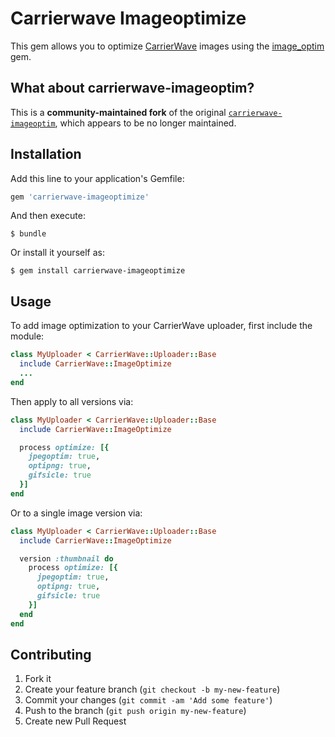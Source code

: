 # Carrierwave Imageoptimize

This gem allows you to optimize [CarrierWave](https://github.com/carrierwaveuploader/carrierwave) images using the [image_optim](https://github.com/toy/image_optim) gem.


## What about carrierwave-imageoptim?

This is a **community-maintained fork** of the original [`carrierwave-imageoptim`](https://github.com/nifuramu/carrierwave-imageoptim), which appears to be no longer maintained.

## Installation
Add this line to your application's Gemfile:

```ruby
gem 'carrierwave-imageoptimize'
```

And then execute:

    $ bundle

Or install it yourself as:

    $ gem install carrierwave-imageoptimize

## Usage
To add image optimization to your CarrierWave uploader, first include the module:

```ruby
class MyUploader < CarrierWave::Uploader::Base
  include CarrierWave::ImageOptimize
  ...
end
```

Then apply to all versions via:

```ruby
class MyUploader < CarrierWave::Uploader::Base
  include CarrierWave::ImageOptimize

  process optimize: [{
    jpegoptim: true,
    optipng: true,
    gifsicle: true
  }]
end
```

Or to a single image version via:

```ruby
class MyUploader < CarrierWave::Uploader::Base
  include CarrierWave::ImageOptimize

  version :thumbnail do
    process optimize: [{
      jpegoptim: true,
      optipng: true,
      gifsicle: true
    }]
  end
end
```

## Contributing

1. Fork it
2. Create your feature branch (`git checkout -b my-new-feature`)
3. Commit your changes (`git commit -am 'Add some feature'`)
4. Push to the branch (`git push origin my-new-feature`)
5. Create new Pull Request
